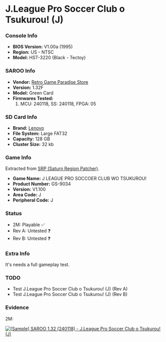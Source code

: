 # J.League Pro Soccer Club o Tsukurou! (J)

### Console Info

- <b>BIOS Version:</b> V1.00a (1995)
- <b>Region:</b> US - NTSC
- <b>Model:</b> HST-3220 (Black - Tectoy)

### SAROO Info

- <b>Vendor:</b> [Retro Game Paradise Store](https://s.click.aliexpress.com/e/_DlCqvfB)
- <b>Version:</b> 1.32F
- <b>Model:</b> Green Card
- <b>Firmwares Tested:</b>
  1. MCU: 240118, SS: 240118, FPGA: 05

### SD Card Info

- <b>Brand:</b> [Lenovo](https://s.click.aliexpress.com/e/_DBowUFx)
- <b>File System:</b> Large FAT32
- <b>Capacity:</b> 128 GB
- <b>Cluster Size:</b> 32 kb

### Game Info

Extracted from [SRP (Saturn Region Patcher)](https://segaxtreme.net/resources/saturn-region-patcher.81/download).

- <b>Game Name:</b> J LEAGUE PRO SOCCOER CLUB WO TSUKUROU!
- <b>Product Number:</b> GS-9034
- <b>Version:</b> V1.100
- <b>Area Code:</b> J
- <b>Peripheral Code:</b> J

### Status

- 2M: Playable :white_check_mark:
- Rev A: Untested :question:
- Rev B: Untested :question:

### Extra Info

It's needs a full gameplay test.

### TODO

- Test J.League Pro Soccer Club o Tsukurou! (J) (Rev A)
- Test J.League Pro Soccer Club o Tsukurou! (J) (Rev B)

### Evidence

2M:

[![[Sample] SAROO 1.32 (240118) - J.League Pro Soccer Club o Tsukurou! (J)](https://img.youtube.com/vi/IxoQGohTcuo/0.jpg)](https://www.youtube.com/watch?v=IxoQGohTcuo)
